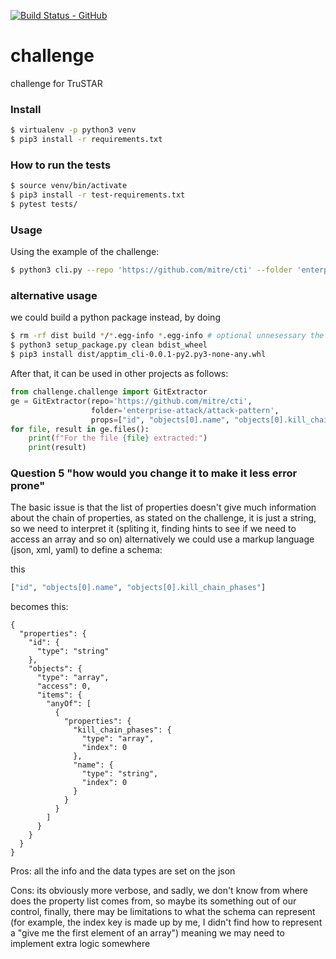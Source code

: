 [![Build Status - GitHub](https://github.com/YaPeL/challenge/workflows/test/badge.svg)](https://github.com/YaPeL/challenge/actions?query=workflow%3Atest)


# challenge
challenge for TruSTAR

### Install
```bash
$ virtualenv -p python3 venv 
$ pip3 install -r requirements.txt
```

### How to run the tests
```bash
$ source venv/bin/activate 
$ pip3 install -r test-requirements.txt
$ pytest tests/
```

### Usage
Using the example of the challenge:
```bash
$ python3 cli.py --repo 'https://github.com/mitre/cti' --folder 'enterprise-attack/attack-pattern' --props "id" "objects[0].name" "objects[0].kill_chain_phases"
```

### alternative usage
we could build a python package instead, by doing
```bash
$ rm -rf dist build */*.egg-info *.egg-info # optional unnesessary the first time
$ python3 setup_package.py clean bdist_wheel
$ pip3 install dist/apptim_cli-0.0.1-py2.py3-none-any.whl
```
After that, it can be used in other projects as follows:
```python
from challenge.challenge import GitExtractor
ge = GitExtractor(repo='https://github.com/mitre/cti',
                  folder='enterprise-attack/attack-pattern',
                  props=["id", "objects[0].name", "objects[0].kill_chain_phases"])
for file, result in ge.files():
    print(f"For the file {file} extracted:")
    print(result)
```

### Question 5 "how would you change it to make it less error prone"
The basic issue is that the list of properties doesn't give much information about the chain of properties,
as stated on the challenge, it is just a string, so we need to interpret it (spliting it, finding hints to see if we need to access an array and so on)
alternatively we could use a markup language (json, xml, yaml) to define a schema:


this
```python
["id", "objects[0].name", "objects[0].kill_chain_phases"]
```
becomes this:
```javscript
{
  "properties": {
    "id": {
      "type": "string"
    },
    "objects": {
      "type": "array",
      "access": 0,
      "items": {
        "anyOf": [
          {
            "properties": {
              "kill_chain_phases": {
                "type": "array",
                "index": 0
              },
              "name": {
                "type": "string",
                "index": 0
              }
            }
          }
        ]
      }
    }
  }
}
```

Pros: all the info and the data types are set on the json

Cons: its obviously more verbose, and sadly, we don't know from where does the property list comes from, so maybe its something out of our control,
finally, there may be limitations to what the schema can represent
(for example, the index key is made up by me, I didn't find how to represent a "give me the first element of an array")
 meaning we may need to implement extra logic somewhere